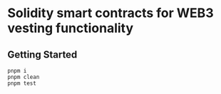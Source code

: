 # Solidity smart contracts for WEB3 vesting functionality

## Getting Started

```text
pnpm i
pnpm clean
pnpm test
```
